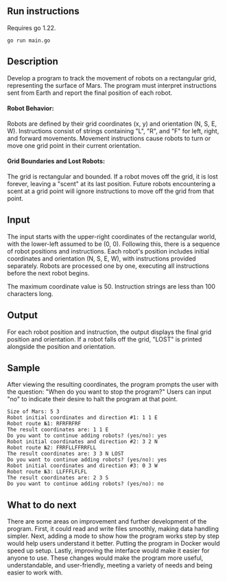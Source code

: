 ## Run instructions
Requires go 1.22.

```
go run main.go
```

## Description 

Develop a program to track the movement of robots on a rectangular grid, representing the surface of Mars. The program must interpret instructions sent from Earth and report the final position of each robot.

#### Robot Behavior:

Robots are defined by their grid coordinates (x, y) and orientation (N, S, E, W).
Instructions consist of strings containing "L", "R", and "F" for left, right, and forward movements.
Movement instructions cause robots to turn or move one grid point in their current orientation.

#### Grid Boundaries and Lost Robots:

The grid is rectangular and bounded.
If a robot moves off the grid, it is lost forever, leaving a "scent" at its last position.
Future robots encountering a scent at a grid point will ignore instructions to move off the grid from that point.

## Input
The input starts with the upper-right coordinates of the rectangular world, with the lower-left assumed to be (0, 0). Following this, there is a sequence of robot positions and instructions. Each robot's position includes initial coordinates and orientation (N, S, E, W), with instructions provided separately. Robots are processed one by one, executing all instructions before the next robot begins.

The maximum coordinate value is 50.
Instruction strings are less than 100 characters long.

## Output
For each robot position and instruction, the output displays the final grid position and orientation. If a robot falls off the grid, "LOST" is printed alongside the position and orientation.

## Sample

After viewing the resulting coordinates, the program prompts the user with the question: "When do you want to stop the program?" Users can input "no" to indicate their desire to halt the program at that point.

```
Size of Mars: 5 3
Robot initial coordinates and direction #1: 1 1 E
Robot route №1: RFRFRFRF
The result coordinates are: 1 1 E
Do you want to continue adding robots? (yes/no): yes
Robot initial coordinates and direction #2: 3 2 N
Robot route №2: FRRFLLFFRRFLL
The result coordinates are: 3 3 N LOST
Do you want to continue adding robots? (yes/no): yes
Robot initial coordinates and direction #3: 0 3 W
Robot route №3: LLFFFLFLFL
The result coordinates are: 2 3 S
Do you want to continue adding robots? (yes/no): no
```

## What to do next
There are some areas on improvement and further development of the program. First, it could read and write files smoothly, making data handling simpler. Next, adding a mode to show how the program works step by step would help users understand it better. Putting the program in Docker would speed up setup. Lastly, improving the interface would make it easier for anyone to use. These changes would make the program more useful, understandable, and user-friendly, meeting a variety of needs and being easier to work with.
